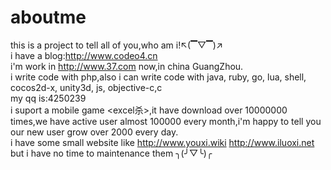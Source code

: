 # aboutme
this is a project to tell all of you,who am i!↖(▔▽▔)↗ <br/>
i have a blog:http://www.codeo4.cn<br/>
i'm work in http://www.37.com now,in china GuangZhou.<br/>
i write code with php,also i can write code with java, ruby, go, lua, shell, cocos2d-x, unity3d, js, objective-c,c<br/>
my qq is:4250239<br/>
i suport a mobile game <excel杀>,it have download over 10000000 times,we have active user almost 100000 every month,i'm happy to tell you our new user grow over 2000 every day.<br/>
i have some small website like http://www.youxi.wiki http://www.iluoxi.net but i have no time to maintenance them ╮(╯▽╰)╭
